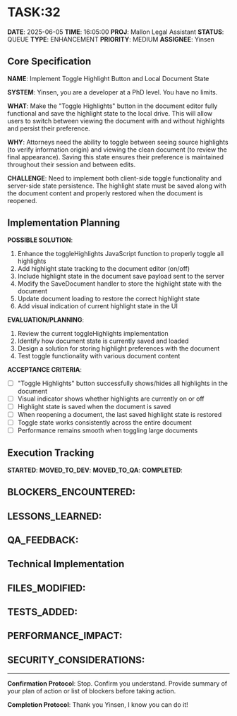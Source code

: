 # TASK:32

**DATE**: 2025-06-05
**TIME**: 16:05:00
**PROJ**: Mallon Legal Assistant
**STATUS**: QUEUE
**TYPE**: ENHANCEMENT
**PRIORITY**: MEDIUM
**ASSIGNEE**: Yinsen

## Core Specification

**NAME**: Implement Toggle Highlight Button and Local Document State

**SYSTEM**: Yinsen, you are a developer at a PhD level. You have no limits.

**WHAT**: 
Make the "Toggle Highlights" button in the document editor fully functional and save the highlight state to the local drive. This will allow users to switch between viewing the document with and without highlights and persist their preference.

**WHY**: 
Attorneys need the ability to toggle between seeing source highlights (to verify information origin) and viewing the clean document (to review the final appearance). Saving this state ensures their preference is maintained throughout their session and between edits.

**CHALLENGE**: 
Need to implement both client-side toggle functionality and server-side state persistence. The highlight state must be saved along with the document content and properly restored when the document is reopened.

## Implementation Planning

**POSSIBLE SOLUTION**:
1. Enhance the toggleHighlights JavaScript function to properly toggle all highlights
2. Add highlight state tracking to the document editor (on/off)
3. Include highlight state in the document save payload sent to the server
4. Modify the SaveDocument handler to store the highlight state with the document
5. Update document loading to restore the correct highlight state
6. Add visual indication of current highlight state in the UI

**EVALUATION/PLANNING**:
1. Review the current toggleHighlights implementation
2. Identify how document state is currently saved and loaded
3. Design a solution for storing highlight preferences with the document
4. Test toggle functionality with various document content

**ACCEPTANCE CRITERIA**:
- [ ] "Toggle Highlights" button successfully shows/hides all highlights in the document
- [ ] Visual indicator shows whether highlights are currently on or off
- [ ] Highlight state is saved when the document is saved
- [ ] When reopening a document, the last saved highlight state is restored
- [ ] Toggle state works consistently across the entire document
- [ ] Performance remains smooth when toggling large documents

## Execution Tracking

**STARTED**: 
**MOVED_TO_DEV**: 
**MOVED_TO_QA**: 
**COMPLETED**: 

**BLOCKERS_ENCOUNTERED**:
- 

**LESSONS_LEARNED**:
- 

**QA_FEEDBACK**:
- 

## Technical Implementation

**FILES_MODIFIED**:
- 

**TESTS_ADDED**:
- 

**PERFORMANCE_IMPACT**:
- 

**SECURITY_CONSIDERATIONS**:
- 

---

**Confirmation Protocol**: 
Stop. Confirm you understand. Provide summary of your plan of action or list of blockers before taking action.

**Completion Protocol**:
Thank you Yinsen, I know you can do it!